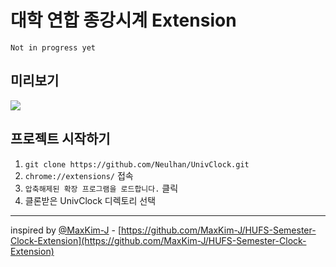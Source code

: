 # 대학 연합 종강시계 Extension

`Not in progress yet`
## 미리보기
![](src/image/preview.png)

## 프로젝트 시작하기

1. `git clone https://github.com/Neulhan/UnivClock.git`
2. `chrome://extensions/` 접속
3. `압축해제된 확장 프로그램을 로드합니다.` 클릭
4. 클론받은 UnivClock 디렉토리 선택

___
inspired by [@MaxKim-J](https://github.com/MaxKim-J) - [https://github.com/MaxKim-J/HUFS-Semester-Clock-Extension](https://github.com/MaxKim-J/HUFS-Semester-Clock-Extension)

